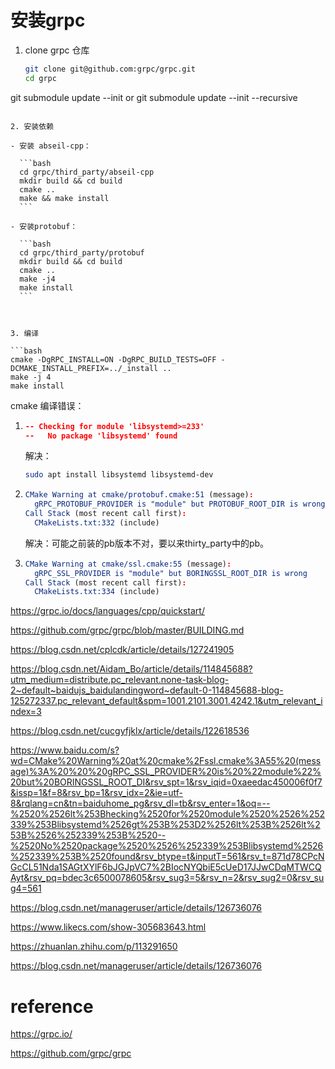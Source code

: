 # 安装grpc

1. clone grpc 仓库

   ```bash
   git clone git@github.com:grpc/grpc.git
   cd grpc
git submodule update --init or git submodule update --init --recursive
   ```

2. 安装依赖

   - 安装 abseil-cpp：

     ```bash
     cd grpc/third_party/abseil-cpp
     mkdir build && cd build
     cmake ..
     make && make install
     ```

   - 安装protobuf：

     ```bash
     cd grpc/third_party/protobuf
     mkdir build && cd build
     cmake ..
     make -j4
     make install
     ```

     

3. 编译

   ```bash
   cmake -DgRPC_INSTALL=ON -DgRPC_BUILD_TESTS=OFF -DCMAKE_INSTALL_PREFIX=../_install ..
   make -j 4
   make install
   ```

   

cmake 编译错误：

1. ```cmake
   -- Checking for module 'libsystemd>=233'
   --   No package 'libsystemd' found
   ```

   解决：

   ```bash
   sudo apt install libsystemd libsystemd-dev
   ```

2. ```cmake
   CMake Warning at cmake/protobuf.cmake:51 (message):
     gRPC_PROTOBUF_PROVIDER is "module" but PROTOBUF_ROOT_DIR is wrong
   Call Stack (most recent call first):
     CMakeLists.txt:332 (include)
   ```

   解决：可能之前装的pb版本不对，要以来thirty_party中的pb。

   
   
3. ```cmake
   CMake Warning at cmake/ssl.cmake:55 (message):
     gRPC_SSL_PROVIDER is "module" but BORINGSSL_ROOT_DIR is wrong
   Call Stack (most recent call first):
     CMakeLists.txt:334 (include)
   ```

   

   

   

https://grpc.io/docs/languages/cpp/quickstart/

https://github.com/grpc/grpc/blob/master/BUILDING.md

https://blog.csdn.net/cplcdk/article/details/127241905

https://blog.csdn.net/Aidam_Bo/article/details/114845688?utm_medium=distribute.pc_relevant.none-task-blog-2~default~baidujs_baidulandingword~default-0-114845688-blog-125272337.pc_relevant_default&spm=1001.2101.3001.4242.1&utm_relevant_index=3

https://blog.csdn.net/cucgyfjklx/article/details/122618536

https://www.baidu.com/s?wd=CMake%20Warning%20at%20cmake%2Fssl.cmake%3A55%20(message)%3A%20%20%20gRPC_SSL_PROVIDER%20is%20%22module%22%20but%20BORINGSSL_ROOT_DI&rsv_spt=1&rsv_iqid=0xaeedac450006f0f7&issp=1&f=8&rsv_bp=1&rsv_idx=2&ie=utf-8&rqlang=cn&tn=baiduhome_pg&rsv_dl=tb&rsv_enter=1&oq=--%2520%2526lt%253Bhecking%2520for%2520module%2520%2526%252339%253Blibsystemd%2526gt%253B%253D2%2526lt%253B%2526lt%253B%2526%252339%253B%2520--%2520No%2520package%2520%2526%252339%253Blibsystemd%2526%252339%253B%2520found&rsv_btype=t&inputT=561&rsv_t=871d78CPcNGcCL51Nda1SAGtXYlF6bJGJpVC7%2BIocNYQbiE5cUeD17JJwCDqMTWCQAyt&rsv_pq=bdec3c6500078605&rsv_sug3=5&rsv_n=2&rsv_sug2=0&rsv_sug4=561

https://blog.csdn.net/manageruser/article/details/126736076

https://www.likecs.com/show-305683643.html

https://zhuanlan.zhihu.com/p/113291650

https://blog.csdn.net/manageruser/article/details/126736076

# reference

https://grpc.io/

https://github.com/grpc/grpc